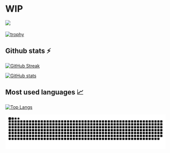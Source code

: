 # WIP

![](https://komarev.com/ghpvc/?username=Adhiana46&color=brightgreen)<br/><br/>
[![trophy](https://github-profile-trophy.vercel.app/?username=Adhiana46&theme=gitdimmed&no-frame=true&row=1)](https://github.com/ryo-ma/github-profile-trophy)


## Github stats ⚡

[![GitHub Streak](http://github-readme-streak-stats.herokuapp.com?user=Adhiana46&theme=gruvbox&hide_border=true)](https://git.io/streak-stats)<br/>

[![GitHub stats](https://github-readme-stats.vercel.app/api?username=Adhiana46&theme=gruvbox&hide_title=true&hide_border=true)](https://github.com/anuraghazra/github-readme-stats)<br/>

## Most used languages 📈

[![Top Langs](https://github-readme-stats.vercel.app/api/top-langs/?username=Adhiana46&layout=compact)](https://github.com/anuraghazra/github-readme-stats)

<a href="https://github.com/tomondre"><img src="https://raw.githubusercontent.com/Platane/snk/output/github-contribution-grid-snake.svg"></a>

